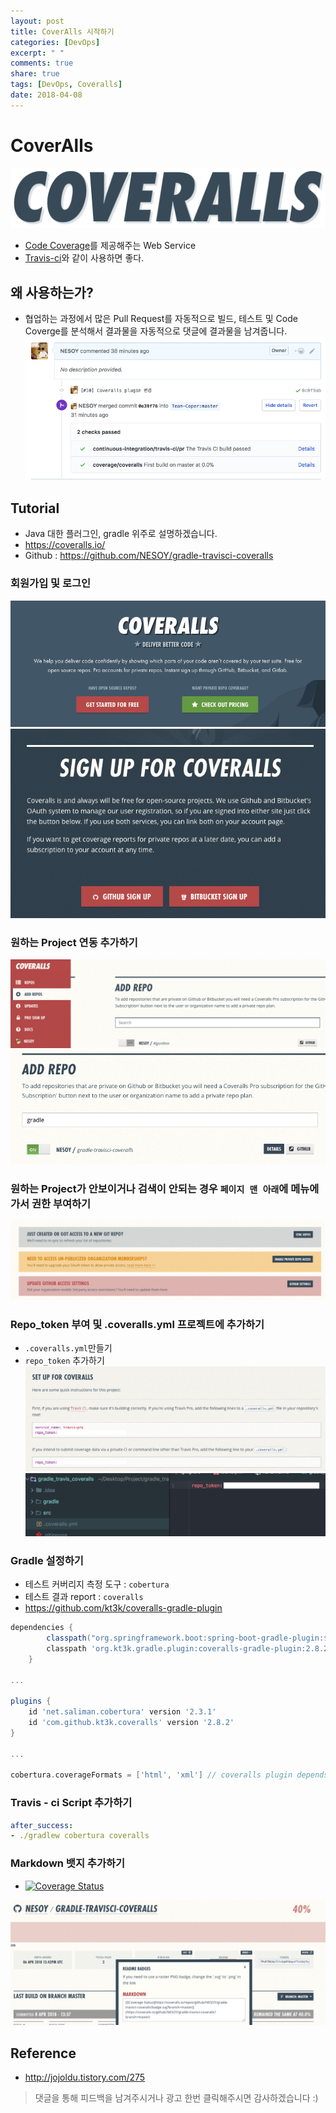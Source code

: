 ```yaml
---
layout: post
title: CoverAlls 시작하기
categories: [DevOps]
excerpt: " "
comments: true
share: true
tags: [DevOps, Coveralls]
date: 2018-04-08
---
```


# CoverAlls
![No Image](/assets/posts/20180408/coveralls.png)
- [Code Coverage](https://nesoy.github.io/articles/2018-01/Code-Coverage)를 제공해주는 Web Service
- [Travis-ci](https://nesoy.github.io/articles/2017-01/travis-ci)와 같이 사용하면 좋다.

## 왜 사용하는가?
- 협업하는 과정에서 많은 Pull Request를 자동적으로 빌드, 테스트 및 Code Coverge를 분석해서 결과물을 자동적으로 댓글에 결과물을 남겨줍니다.
![No Image](/assets/posts/20180408/9.png)

## Tutorial
- Java 대한 플러그인, gradle 위주로 설명하겠습니다.
- <https://coveralls.io/>
- Github : <https://github.com/NESOY/gradle-travisci-coveralls>

### 회원가입 및 로그인
![No Image](/assets/posts/20180408/1.png)
![No Image](/assets/posts/20180408/2.png)

### 원하는 Project 연동 추가하기
![No Image](/assets/posts/20180408/3.png)
![No Image](/assets/posts/20180408/4.png)

### 원하는 Project가 안보이거나 검색이 안되는 경우 `페이지 맨 아래`에 메뉴에 가서 권한 부여하기
![No Image](/assets/posts/20180408/5.png)

### Repo_token 부여 및 .coveralls.yml 프로젝트에 추가하기
- `.coveralls.yml`만들기
- `repo_token` 추가하기
![No Image](/assets/posts/20180408/6.png)
![No Image](/assets/posts/20180408/7.png)

### Gradle 설정하기
- 테스트 커버리지 측정 도구 : `cobertura`
- 테스트 결과 report : `coveralls`
- <https://github.com/kt3k/coveralls-gradle-plugin>

```gradle
dependencies {
		classpath("org.springframework.boot:spring-boot-gradle-plugin:${springBootVersion}")
		classpath 'org.kt3k.gradle.plugin:coveralls-gradle-plugin:2.8.2'
	}

...

plugins {
	id 'net.saliman.cobertura' version '2.3.1'
	id 'com.github.kt3k.coveralls' version '2.8.2'
}

...

cobertura.coverageFormats = ['html', 'xml'] // coveralls plugin depends on xml format report
```

### Travis - ci Script 추가하기
```yml
after_success:
- ./gradlew cobertura coveralls
```

### Markdown 뱃지 추가하기
- [![Coverage Status](https://coveralls.io/repos/github/NESOY/gradle-travisci-coveralls/badge.svg?branch=master)](https://coveralls.io/github/NESOY/gradle-travisci-coveralls?branch=master)

![No Image](/assets/posts/20180408/8.png)






## Reference
- <http://jojoldu.tistory.com/275>


> 댓글을 통해 피드백을 남겨주시거나 광고 한번 클릭해주시면 감사하겠습니다 :)